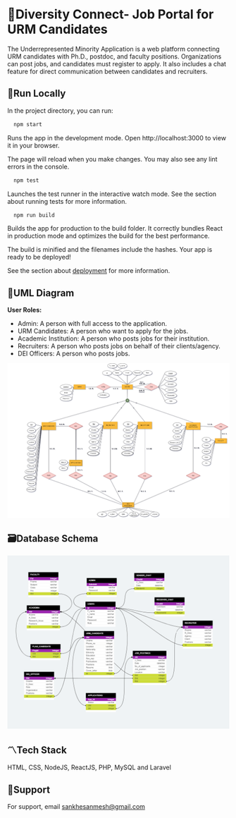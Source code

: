 
# 🔰Diversity Connect- Job Portal for URM Candidates
The Underrepresented Minority Application is a web platform connecting URM candidates with Ph.D., postdoc, and faculty positions. Organizations can post jobs, and candidates must register to apply. It also includes a chat feature for direct communication between candidates and recruiters.

## 🚀Run Locally

In the project directory, you can run:

```bash
  npm start
```
Runs the app in the development mode.
Open http://localhost:3000 to view it in your browser.

The page will reload when you make changes.
You may also see any lint errors in the console.

```bash
  npm test
```
Launches the test runner in the interactive watch mode.
See the section about running tests for more information.

```bash
  npm run build
```

Builds the app for production to the build folder.
It correctly bundles React in production mode and optimizes the build for the best performance.

The build is minified and the filenames include the hashes.
Your app is ready to be deployed!

See the section about [deployment](https://create-react-app.dev/docs/deployment/) for more information.


## 🧩UML Diagram
**User Roles:**
- Admin: A person with full access to the application.
- URM Candidates: A person who want to apply for the jobs.
- Academic Institution: A person who posts jobs for their  institution.
- Recruiters: A person who posts jobs on behalf of their clients/agency.
- DEI Officers: A person who posts jobs.


![UML Diagram](https://github.com/SanmeshSankhe/Diversity_Connect_Job_Portal/blob/main/UML.png)


## 🗃Database Schema

![Schema](https://github.com/SanmeshSankhe/Diversity_Connect_Job_Portal/blob/main/Schema.png)


## 〽️Tech Stack

HTML, CSS, NodeJS, ReactJS, PHP, MySQL and Laravel


## 📩Support

For support, email sankhesanmesh@gmail.com




